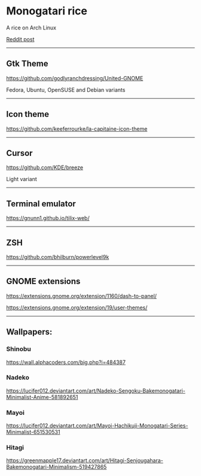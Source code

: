 # Monogatari rice

A rice on Arch Linux

[Reddit post](https://www.reddit.com/r/unixporn/comments/8bzikd/gnome_monogatari_rice_and_first_post_on_up/)

---

## Gtk Theme

https://github.com/godlyranchdressing/United-GNOME

Fedora, Ubuntu, OpenSUSE and Debian variants

---

## Icon theme

https://github.com/keeferrourke/la-capitaine-icon-theme

---

## Cursor

https://github.com/KDE/breeze

Light variant

---

## Terminal emulator

https://gnunn1.github.io/tilix-web/

---

## ZSH

https://github.com/bhilburn/powerlevel9k

---

## GNOME extensions

https://extensions.gnome.org/extension/1160/dash-to-panel/

https://extensions.gnome.org/extension/19/user-themes/

---

## Wallpapers:

### Shinobu

https://wall.alphacoders.com/big.php?i=484387

### Nadeko

https://lucifer012.deviantart.com/art/Nadeko-Sengoku-Bakemonogatari-Minimalist-Anime-581892651

### Mayoi

https://lucifer012.deviantart.com/art/Mayoi-Hachikuji-Monogatari-Series-Minimalist-651530531

### Hitagi

https://greenmapple17.deviantart.com/art/Hitagi-Senjougahara-Bakemonogatari-Minimalism-519427865
